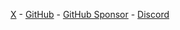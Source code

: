<a target="_blank" href="https://x.com/khofrog">X</a> -
<a target="_blank" href="https://github.com/khofrog">GitHub</a> -
<a target="_blank" href="https://github.com/sponsors/khofrog">GitHub Sponsor</a> -
<a target="_blank" href="https://discord.gg/khofrog">Discord</a>
